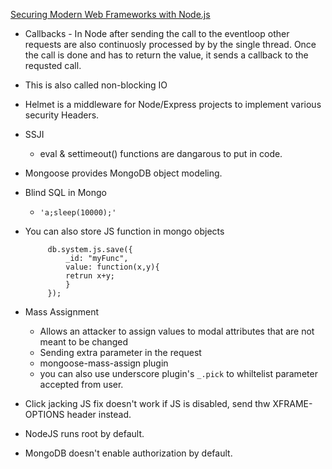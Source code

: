 [Securing Modern Web Frameworks with Node.js](https://www.youtube.com/watch?v=FB0KUSHgtj0)

 - Callbacks - In Node after sending the call to the eventloop other requests are also continuosly processed by by the single thread. Once the call is done and has to return the value, it sends a callback to the requsted call.

 - This is also called non-blocking IO
 - Helmet is a middleware for Node/Express projects  to implement various security Headers.
 - SSJI
	- eval & settimeout() functions are dangarous to put in code.
 - Mongoose provides  MongoDB object modeling.
 - Blind SQL in Mongo
	- `'a;sleep(10000);'`
 - You can also store JS function in mongo objects
		
			db.system.js.save({
				_id: "myFunc",
				value: function(x,y){
				retrun x+y; 
				}
			});

- Mass Assignment
	- Allows an attacker to assign values to modal attributes that are not meant to be changed
	- Sending extra parameter in the request
	- mongoose-mass-assign plugin
	- you can also use underscore plugin's `_.pick` to whiltelist parameter accepted from user.
 
 - Click jacking JS fix doesn't work if JS is disabled, send thw XFRAME-OPTIONS header instead.

 - NodeJS runs root by default.
 - MongoDB doesn't enable authorization by default.

	



 
 
